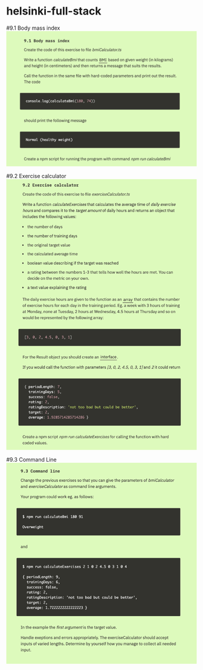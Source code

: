 # helsinki-full-stack

#9.1 Body mass index
<img src="https://raw.githubusercontent.com/avocadohooman/helsinki-full-stack/master/assets/9_1.png"></img>


#9.2 Exercise calculator
<img src="https://raw.githubusercontent.com/avocadohooman/helsinki-full-stack/master/assets/9_2.png"></img>

#9.3 Command Line
<img src="https://raw.githubusercontent.com/avocadohooman/helsinki-full-stack/master/assets/9_3.png"></img>


